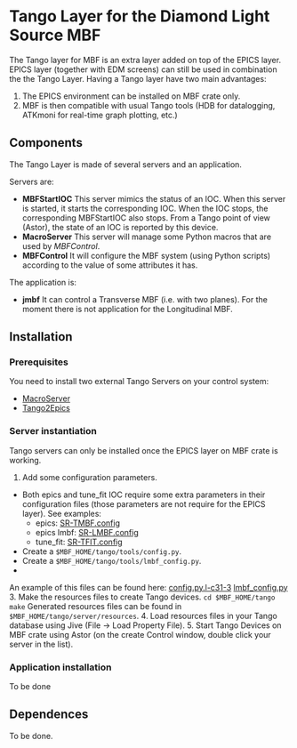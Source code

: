 # Tango Layer for the Diamond Light Source MBF
The Tango layer for MBF is an extra layer added on top of the EPICS layer. EPICS layer (together with EDM screens) can still be used in combination the the Tango Layer. Having a Tango layer have two main advantages:
1. The EPICS environment can be installed on MBF crate only.
2. MBF is then compatible with usual Tango tools (HDB for datalogging, ATKmoni for real-time graph plotting, etc.)

## Components

The Tango Layer is made of several servers and an application.

Servers are:
* **MBFStartIOC**
This server mimics the status of an IOC. When this server is started, it starts the corresponding IOC. When the IOC stops, the corresponding MBFStartIOC also stops. From a Tango point of view (Astor), the state of an IOC is reported by this device.
* **MacroServer**
This server will manage some Python macros that are used by *MBFControl*.
* **MBFControl**
It will configure the MBF system (using Python scripts) according to the value of some attributes it has.

The application is:
* **jmbf**
It can control a Transverse MBF (i.e. with two planes). For the moment there is not application for the Longitudinal MBF.

## Installation
### Prerequisites
You need to install two external Tango Servers on your control system:
* [MacroServer](https://pypi.org/project/sardana/)
* [Tango2Epics](https://sourceforge.net/p/tango-ds/code/HEAD/tree/DeviceClasses/Communication/Tango2Epics/)
### Server instantiation
Tango servers can only be installed once the EPICS layer on MBF crate is working.
1. Add some configuration parameters.
* Both epics and tune_fit IOC require some extra parameters in their configuration files (those parameters are not require for the EPICS layer). See examples:
  * epics: [SR-TMBF.config](https://github.com/DLS-Controls-Private-org/DLS-MBF/blob/ESRF/sites/ESRF/iocs/SR-TMBF.config "SR-TMBF.config")
  * epics lmbf: [SR-LMBF.config](https://github.com/DLS-Controls-Private-org/DLS-MBF/blob/ESRF/sites/ESRF/iocs/SR-TMBF.config "SR-TMBF.config")
  * tune_fit: [SR-TFIT.config](https://github.com/DLS-Controls-Private-org/DLS-MBF/blob/ESRF/sites/ESRF/iocs/SR-TFIT.config "SR-TFIT.config")
* Create a `$MBF_HOME/tango/tools/config.py`.
* Create a `$MBF_HOME/tango/tools/lmbf_config.py`.
* 
An example of this files can be found here: [config.py.l-c31-3](https://github.com/DLS-Controls-Private-org/DLS-MBF/blob/ESRF/sites/ESRF/tango/config.py.l-c31-3 "config.py.l-c31-3")
[lmbf_config.py](https://github.com/DLS-Controls-Private-org/DLS-MBF/blob/ESRF/sites/Elettra/tango/lmbf_config.py "lmbf_config.py")
3. Make the resources files to create Tango devices.
`cd $MBF_HOME/tango`
`make`
Generated resources files can be found in `$MBF_HOME/tango/server/resources`.
4.  Load resources files in your Tango database using Jive (File -> Load Property File).
5. Start Tango Devices on MBF crate using Astor (on the create Control window, double click your server in the list).

### Application installation
To be done

## Dependences
To be done.
